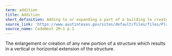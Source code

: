 ```yaml
---
term: addition
title: Addition
short_definition: Adding to or expanding a part of a building to create a vertical or horizontal extension.
source_link: 'https://www.austintexas.gov/sites/default/files/files/Planning/CodeNEXT/ALDC_PRD_23_LandDevelopmentCode_Combined_2017_0130_web.pdf'
source_name: CodeNext 2M-1 p.1
---
```



The enlargement or creation of any new portion of a structure which results in a vertical or horizontal extension of the structure.